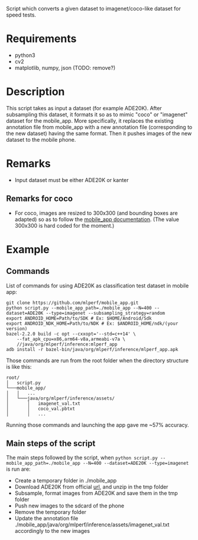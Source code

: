 Script which converts a given dataset to imagenet/coco-like dataset for speed tests.

# Requirements
- python3
- cv2
- matplotlib, numpy, json (TODO: remove?)

# Description
This script takes as input a dataset (for example ADE20K). After subsampling this dataset,
it formats it so as to mimic "coco" or "imagenet" dataset for the mobile_app.
More specifically, it replaces the existing annotation file from mobile_app with
a new annotation file (corresponding to the new dataset) having the same format.
Then it pushes images of the new dataset to the mobile phone.



# Remarks
- Input dataset must be either ADE20K or kanter

## Remarks for coco
- For coco, images are resized to 300x300 (and bounding boxes are adapted) so as to follow the [mobile_app documentation](https://github.com/mlperf/mobile_app/blob/master/cpp/datasets/README.md). (The value 300x300 is hard coded for the moment.)

# Example

## Commands
List of commands for using ADE20K as classification test dataset in mobile app:
```
git clone https://github.com/mlperf/mobile_app.git
python script.py --mobile_app_path=./mobile_app --N=400 --dataset=ADE20K --type=imagenet --subsampling_strategy=random
export ANDROID_HOME=Path/to/SDK # Ex: $HOME/Android/Sdk
export ANDROID_NDK_HOME=Path/to/NDK # Ex: $ANDROID_HOME/ndk/(your version)
bazel-2.2.0 build -c opt --cxxopt='--std=c++14' \
    --fat_apk_cpu=x86,arm64-v8a,armeabi-v7a \
    //java/org/mlperf/inference:mlperf_app
adb install -r bazel-bin/java/org/mlperf/inference/mlperf_app.apk
```

Those commands are run from the root folder when the directory structure is like this:

```
root/
│   script.py
└───mobile_app/
│   │   ...
│   └───java/org/mlperf/inference/assets/
│       │   imagenet_val.txt
│       │   coco_val.pbtxt
│       │   ...
```

Running those commands and launching the app gave me ~57% accuracy.

## Main steps of the script
The main steps followed by the script, when `python script.py --mobile_app_path=./mobile_app --N=400 --dataset=ADE20K --type=imagenet` is run are:
* Create a temporary folder in ./mobile_app
* Download ADE20K from official [url](https://groups.csail.mit.edu/vision/datasets/ADE20K), and unzip in the tmp folder
* Subsample, format images from ADE20K and save them in the tmp folder
* Push new images to the sdcard of the phone
* Remove the temporary folder
* Update the annotation file ./mobile_app/java/org/mlperf/inference/assets/imagenet_val.txt accordingly to the new images
